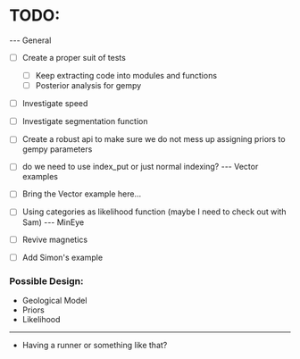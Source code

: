 # TODO:

--- General
- [ ] Create a proper suit of tests
  - [ ] Keep extracting code into modules and functions 
  - [ ] Posterior analysis for gempy 
- [ ] Investigate speed
- [ ] Investigate segmentation function 
- [ ] Create a robust api to make sure we do not mess up assigning priors to gempy parameters
- [ ] do we need to use index_put or just normal indexing?
--- Vector examples
- [ ] Bring the Vector example here...
- [ ] Using categories as likelihood function (maybe I need to check out with Sam)
--- MinEye
- [ ] Revive magnetics
- [ ] Add Simon's example


### Possible Design:
- Geological Model
- Priors
- Likelihood
----
- Having a runner or something like that?